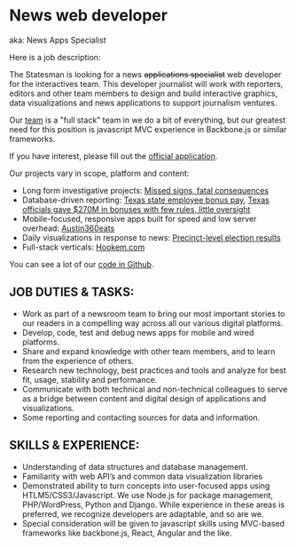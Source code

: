 News web developer
============================

aka: News Apps Specialist

Here is a job description:

The Statesman is looking for a news ~~applications specialist~~ web developer for the interactives team. This developer journalist will work with reporters, editors and other team members to design and build interactive graphics, data visualizations and news applications to support journalism ventures.

Our [team](../) is a "full stack" team in we do a bit of everything, but our greatest need for this position is javascript MVC experience in Backbone.js or similar frameworks.

If you have interest, please fill out the [official application](https://cox.taleo.net/careersection/cox_externalcareers/jobdetail.ftl?job=160505&lang=en&sns_id=mailto).

Our projects vary in scope, platform and content:

*  Long form investigative projects: [Missed signs, fatal consequences](http://projects.statesman.com/news/cps-missed-signs/)
* Database-driven reporting: [Texas state employee bonus pay](http://projects.statesman.com/news/bonus-database/), [Texas officials gave $270M in bonuses with few rules, little oversight](http://www.mystatesman.com/news/news/state-regional-govt-politics/texas-officials-gave-270m-in-bonuses-with-few-rule/nn8tH/)
* Mobile-focused, responsive apps built for speed and low server overhead: [Austin360eats](http://apps.statesman.com/austin360/eats/)
* Daily visualizations in response to news: [Precinct-level election results](http://projects.statesman.com/databases/election-maps/)
* Full-stack verticals: [Hookem.com](http://www.hookem.com/)

You can see a lot of our [code in Github](https://github.com/statesman).

## JOB DUTIES & TASKS:

* Work as part of a newsroom team to bring our most important stories to our readers in a compelling way across all our various digital platforms.
* Develop, code, test and debug news apps for mobile and wired platforms.
* Share and expand knowledge with other team members, and to learn from the experience of others.
* Research new technology, best practices and tools and analyze for best fit, usage, stability and performance.
* Communicate with both technical and non-technical colleagues to serve as a bridge between content and digital design of applications and visualizations.
* Some reporting and contacting sources for data and information.

## SKILLS & EXPERIENCE:

* Understanding of data structures and database management.
* Familiarity with web API’s and common data visualization libraries
* Demonstrated ability to turn concepts into user-focused apps using HTLM5/CSS3/Javascript. We use Node.js for package management, PHP/WordPress, Python and Django. While experience in these areas is preferred, we recognize developers are adaptable, and so are we.
* Special consideration will be given to javascript skills using MVC-based frameworks like backbone.js, React, Angular and the like.


